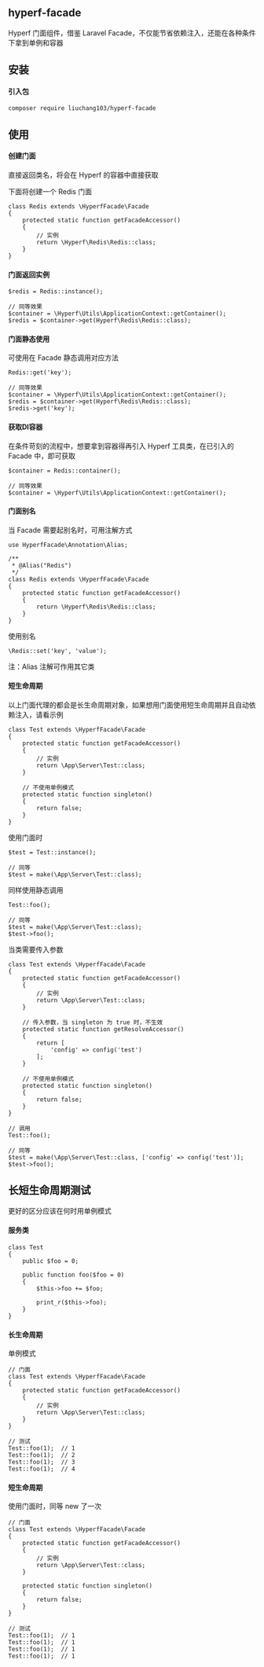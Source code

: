 ## hyperf-facade
Hyperf 门面组件，借鉴 Laravel Facade，不仅能节省依赖注入，还能在各种条件下拿到单例和容器

## 安装

#### 引入包
```
composer require liuchang103/hyperf-facade
```

## 使用

#### 创建门面
直接返回类名，将会在 Hyperf 的容器中直接获取

下面将创建一个 Redis 门面
```
class Redis extends \HyperfFacade\Facade
{
    protected static function getFacadeAccessor()
    {
        // 实例
        return \Hyperf\Redis\Redis::class;
    }
}
```

#### 门面返回实例
```
$redis = Redis::instance();

// 同等效果
$container = \Hyperf\Utils\ApplicationContext::getContainer();
$redis = $container->get(Hyperf\Redis\Redis::class);
```

#### 门面静态使用
可使用在 Facade 静态调用对应方法
```
Redis::get('key');

// 同等效果
$container = \Hyperf\Utils\ApplicationContext::getContainer();
$redis = $container->get(Hyperf\Redis\Redis::class);
$redis->get('key');
```

#### 获取DI容器
在条件苛刻的流程中，想要拿到容器得再引入 Hyperf 工具类，在已引入的 Facade 中，即可获取
```
$container = Redis::container();

// 同等效果
$container = \Hyperf\Utils\ApplicationContext::getContainer();
```

#### 门面别名
当 Facade 需要起别名时，可用注解方式
```
use HyperfFacade\Annotation\Alias;

/**
 * @Alias("Redis")
 */
class Redis extends \HyperfFacade\Facade
{
    protected static function getFacadeAccessor()
    {
        return \Hyperf\Redis\Redis::class;
    }
}
```
使用别名
```
\Redis::set('key', 'value');
```
注：Alias 注解可作用其它类


#### 短生命周期
以上门面代理的都会是长生命周期对象，如果想用门面使用短生命周期并且自动依赖注入，请看示例
```
class Test extends \HyperfFacade\Facade
{
    protected static function getFacadeAccessor()
    {
        // 实例
        return \App\Server\Test::class;
    }
    
    // 不使用单例模式
    protected static function singleton()
    {
        return false;
    }
}
```
使用门面时
```
$test = Test::instance();

// 同等
$test = make(\App\Server\Test::class);
```
同样使用静态调用
```
Test::foo();

// 同等
$test = make(\App\Server\Test::class);
$test->foo();
```
当类需要传入参数
```
class Test extends \HyperfFacade\Facade
{
    protected static function getFacadeAccessor()
    {
        // 实例
        return \App\Server\Test::class;
    }
    
    // 传入参数，当 singleton 为 true 时，不生效
    protected static function getResolveAccessor()
    {
        return [
            'config' => config('test')
        ];
    }
    
    // 不使用单例模式
    protected static function singleton()
    {
        return false;
    }
}

// 调用
Test::foo();

// 同等
$test = make(\App\Server\Test::class, ['config' => config('test')];
$test->foo();
```

## 长短生命周期测试
更好的区分应该在何时用单例模式

#### 服务类
```
class Test
{
    public $foo = 0;
    
    public function foo($foo = 0)
    {
        $this->foo += $foo;
        
        print_r($this->foo);
    }
}

```
#### 长生命周期
单例模式
```
// 门面
class Test extends \HyperfFacade\Facade
{
    protected static function getFacadeAccessor()
    {
        // 实例
        return \App\Server\Test::class;
    }
}

// 测试
Test::foo(1);  // 1 
Test::foo(1);  // 2
Test::foo(1);  // 3 
Test::foo(1);  // 4 
```
#### 短生命周期
使用门面时，同等 new 了一次
```
// 门面
class Test extends \HyperfFacade\Facade
{
    protected static function getFacadeAccessor()
    {
        // 实例
        return \App\Server\Test::class;
    }
    
    protected static function singleton()
    {
        return false;
    }
}

// 测试
Test::foo(1);  // 1 
Test::foo(1);  // 1
Test::foo(1);  // 1 
Test::foo(1);  // 1 
```
